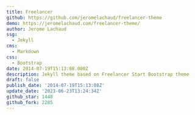 ```yaml
---
title: Freelancer
github: https://github.com/jeromelachaud/freelancer-theme
demo: https://jeromelachaud.com/freelancer-theme/
author: Jerome Lachaud
ssg:
  - Jekyll
cms:
  - Markdown
css:
  - Bootstrap
date: 2014-07-19T15:13:08.000Z
description: Jekyll theme based on Freelancer Start Bootstrap theme
draft: false
publish_date: '2014-07-19T15:13:08Z'
update_date: '2023-06-23T13:24:34Z'
github_star: 1448
github_fork: 2285
---
```

